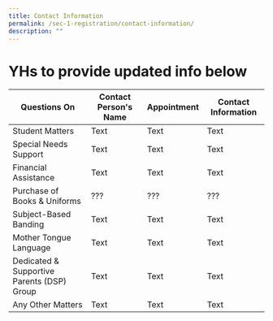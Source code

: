 ```yaml
---
title: Contact Information
permalink: /sec-1-registration/contact-information/
description: ""
---
```

# YHs to provide updated info below


| Questions On | Contact Person's Name | Appointment | Contact Information |
| -------- | -------- | -------- | -------- |
| Student Matters    | Text     | Text     | Text     |
| Special Needs Support     | Text     | Text     | Text     |
| Financial Assistance     | Text     | Text     | Text     |
| Purchase of Books & Uniforms     | ???     | ???     | ???     |
| Subject-Based Banding     | Text     | Text     | Text     |
| Mother Tongue Language     | Text     | Text     | Text     |
| Dedicated & Supportive Parents (DSP) Group     | Text     | Text     | Text     |
| Any Other Matters    | Text     | Text     | Text     |